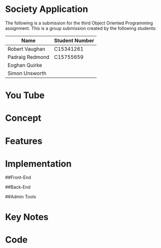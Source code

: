 # Society Application
The following is a submission for the third Object Oriented Programming assignment. This is a group submission created by the following students:

| Name            | Student Number |
| --------------- |----------------|
| Robert Vaughan  | C15341261      |
| Padraig Redmond | C15755659      |
| Eoghan Quirke   |                |
| Simon Unsworth  |                |

# You Tube

# Concept

# Features

# Implementation

##Front-End

##Back-End

##Admin Tools
 
# Key Notes  

# Code